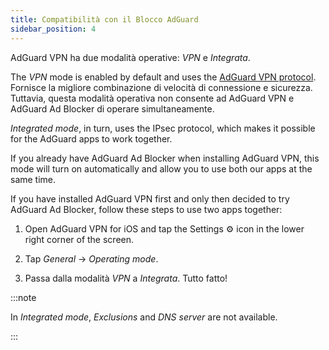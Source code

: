 ```yaml
---
title: Compatibilità con il Blocco AdGuard
sidebar_position: 4
---
```


AdGuard VPN ha due modalità operative: *VPN* e *Integrata*.

The *VPN* mode is enabled by default and uses the [AdGuard VPN protocol](/general/adguard-vpn-protocol). Fornisce la migliore combinazione di velocità di connessione e sicurezza. Tuttavia, questa modalità operativa non consente ad AdGuard VPN e AdGuard Ad Blocker di operare simultaneamente.

*Integrated mode*, in turn, uses the IPsec protocol, which makes it possible for the AdGuard apps to work together.

If you already have AdGuard Ad Blocker when installing AdGuard VPN, this mode will turn on automatically and allow you to use both our apps at the same time.

If you have installed AdGuard VPN first and only then decided to try AdGuard Ad Blocker, follow these steps to use two apps together:

1. Open AdGuard VPN for iOS and tap the Settings ⚙ icon in the lower right corner of the screen.

2. Tap *General* → *Operating mode*.

3. Passa dalla modalità *VPN* a *Integrata*. Tutto fatto!

:::note

In *Integrated mode*, *Exclusions* and *DNS server* are not available.

:::
